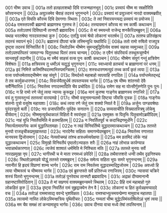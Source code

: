 001  	भीष्म उवाच ||
001a	ततो हलहलाशब्दो दिवि राजन्महानभूत् |
001c	प्रस्वापं भीष्म मा स्राक्षीरिति कौरवनन्दन ||
002a	अयुञ्जमेव चैवाहं तदस्त्रं भृगुनन्दने |
002c	प्रस्वापं मां प्रयुञ्जानं नारदो वाक्यमब्रवीत् ||
003a	एते वियति कौरव्य दिवि देवगणाः स्थिताः |
003c	ते त्वां निवारयन्त्यद्य प्रस्वापं मा प्रयोजय ||
004a	रामस्तपस्वी ब्रह्मण्यो ब्राह्मणश्च गुरुश्च ते |
004c	तस्यावमानं कौरव्य मा स्म कार्षीः कथञ्चन ||
005a	ततोऽपश्यं दिविष्ठान्वै तानष्टौ ब्रह्मवादिनः |
005c	ते मां स्मयन्तो राजेन्द्र शनकैरिदमब्रुवन् ||
006a	यथाह भरतश्रेष्ठ नारदस्तत्तथा कुरु |
006c	एतद्धि परमं श्रेयो लोकानां भरतर्षभ ||
007a	ततश्च प्रतिसंहृत्य तदस्त्रं स्वापनं मृधे |
007c	ब्रह्मास्त्रं दीपयां चक्रे तस्मिन्युधि यथाविधि ||
008a	ततो रामो रुषितो राजपुत्र दृष्ट्वा तदस्त्रं विनिवर्तितं वै |
008c	जितोऽस्मि भीष्मेण सुमन्दबुद्धिरित्येव वाक्यं सहसा व्यमुञ्चत् ||
009a	ततोऽपश्यत्पितरं जामदग्न्यः पितुस्तथा पितरं तस्य चान्यम् |
009c	त एवैनं संपरिवार्य तस्थुरूचुश्चैनं सान्त्वपूर्वं तदानीम् ||
010a	मा स्मैवं साहसं वत्स पुनः कार्षीः कथञ्चन |
010c	भीष्मेण संयुगं गन्तुं क्षत्रियेण विशेषतः ||
011a	क्षत्रियस्य तु धर्मोऽयं यद्युद्धं भृगुनन्दन |
011c	स्वाध्यायो व्रतचर्या च ब्राह्मणानां परं धनम् ||
012a	इदं निमित्ते कस्मिंश्चिदस्माभिरुपमन्त्रितम् |
012c	शस्त्रधारणमत्युग्रं तच्च कार्यं कृतं त्वया ||
013a	वत्स पर्याप्तमेतावद्भीष्मेण सह संयुगे |
013c	विमर्दस्ते महाबाहो व्यपयाहि रणादितः ||
014a	पर्याप्तमेतद्भद्रं ते तव कार्मुकधारणम् |
014c	विसर्जयैतद्दुर्धर्ष तपस्तप्यस्व भार्गव ||
015a	एष भीष्मः शांतनवो देवैः सर्वैर्निवारितः |
015c	निवर्तस्व रणादस्मादिति चैव प्रचोदितः ||
016a	रामेण सह मा योत्सीर्गुरुणेति पुनः पुनः |
016c	न हि रामो रणे जेतुं त्वया न्याय्यः कुरूद्वह |
016e 	मानं कुरुष्व गाङ्गेय ब्राह्मणस्य रणाजिरे ||
017a	वयं तु गुरवस्तुभ्यं ततस्त्वां वारयामहे |
017c	भीष्मो वसूनामन्यतमो दिष्ट्या जीवसि पुत्रक ||
018a	गाङ्गेयः शंतनोः पुत्रो वसुरेष महायशाः |
018c	कथं त्वया रणे जेतुं राम शक्यो निवर्त वै ||
019a	अर्जुनः पाण्डवश्रेष्ठः पुरंदरसुतो बली |
019c	नरः प्रजापतिर्वीरः पूर्वदेवः सनातनः ||
020a	सव्यसाचीति विख्यातस्त्रिषु लोकेषु वीर्यवान् |
020c	भीष्ममृत्युर्यथाकालं विहितो वै स्वयंभुवा ||
021a	एवमुक्तः स पितृभिः पितॄन्रामोऽब्रवीदिदम् |
021c	नाहं युधि निवर्तेयमिति मे व्रतमाहितम् ||
022a	न निवर्तितपूर्वं च कदाचिद्रणमूर्धनि |
022c	निवर्त्यतामापगेयः कामं युद्धात्पितामहाः |
022e 	न त्वहं विनिवर्तिष्ये युद्धादस्मात्कथञ्चन ||
023a	ततस्ते मुनयो राजन्नृचीकप्रमुखास्तदा |
023c	नारदेनैव सहिताः समागम्येदमब्रुवन् ||
024a	निवर्तस्व रणात्तात मानयस्व द्विजोत्तमान् |
024c	नेत्यवोचमहं तांश्च क्षत्रधर्मव्यपेक्षया ||
025a	मम व्रतमिदं लोके नाहं युद्धात्कथञ्चन |
025c	विमुखो विनिवर्तेयं पृष्ठतोऽभ्याहतः शरैः ||
026a	नाहं लोभान्न कार्पण्यान्न भयान्नार्थकारणात् |
026c	त्यजेयं शाश्वतं धर्ममिति मे निश्चिता मतिः ||
027a	ततस्ते मुनयः सर्वे नारदप्रमुखा नृप |
027c	भागीरथी च मे माता रणमध्यं प्रपेदिरे ||
028a	तथैवात्तशरो धन्वी तथैव दृढनिश्चयः |
028c	स्थितोऽहमाहवे योद्धुं ततस्ते राममब्रुवन् |
028e 	समेत्य सहिता भूयः समरे भृगुनन्दनम् ||
029a	नावनीतं हि हृदयं विप्राणां शाम्य भार्गव |
029c	राम राम निवर्तस्व युद्धादस्माद्द्विजोत्तम |
029e 	अवध्यो हि त्वया भीष्मस्त्वं च भीष्मस्य भार्गव ||
030a	एवं ब्रुवन्तस्ते सर्वे प्रतिरुध्य रणाजिरम् |
030c	न्यासयां चक्रिरे शस्त्रं पितरो भृगुनन्दनम् ||
031a	ततोऽहं पुनरेवाथ तानष्टौ ब्रह्मवादिनः |
031c	अद्राक्षं दीप्यमानान्वै ग्रहानष्टाविवोदितान् ||
032a	ते मां सप्रणयं वाक्यमब्रुवन्समरे स्थितम् |
032c	प्रैहि रामं महाबाहो गुरुं लोकहितं कुरु ||
033a	दृष्ट्वा निवर्तितं रामं सुहृद्वाक्येन तेन वै |
033c	लोकानां च हितं कुर्वन्नहमप्याददे वचः ||
034a	ततोऽहं राममासाद्य ववन्दे भृशविक्षतः |
034c	रामश्चाभ्युत्स्मयन्प्रेम्णा मामुवाच महातपाः ||
035a	त्वत्समो नास्ति लोकेऽस्मिन्क्षत्रियः पृथिवीचरः |
035c	गम्यतां भीष्म युद्धेऽस्मिंस्तोषितोऽहं भृशं त्वया ||
036a	मम चैव समक्षं तां कन्यामाहूय भार्गवः |
036c	उवाच दीनया वाचा मध्ये तेषां तपस्विनाम् ||
